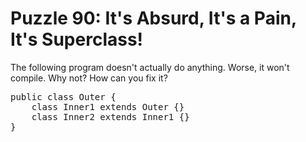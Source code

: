 # Puzzle 90: It's Absurd, It's a Pain, It's Superclass!

The following program doesn't actually do anything. Worse, it won't compile. Why not? How can you fix it?

<pre>
public class Outer {
    class Inner1 extends Outer {}
    class Inner2 extends Inner1 {}
}
</pre>
